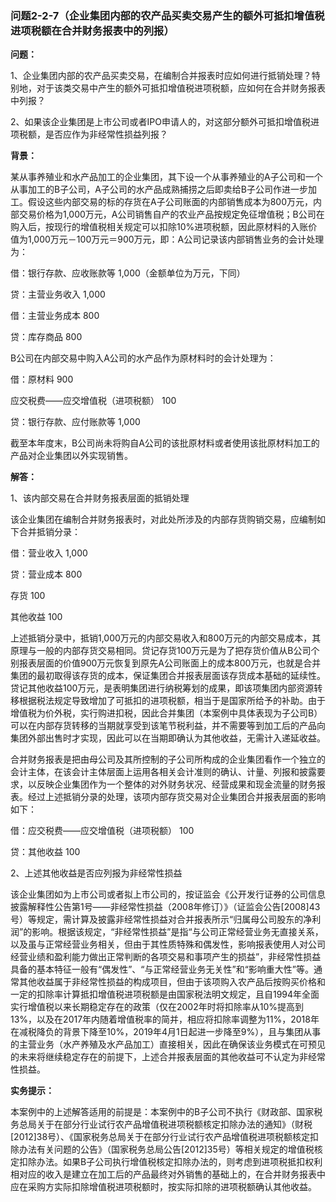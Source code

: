 ### 问题2-2-7（企业集团内部的农产品买卖交易产生的额外可抵扣增值税进项税额在合并财务报表中的列报）

**问题：**

1、企业集团内部的农产品买卖交易，在编制合并报表时应如何进行抵销处理？特别地，对于该类交易中产生的额外可抵扣增值税进项税额，应如何在合并财务报表中列报？

2、如果该企业集团是上市公司或者IPO申请人的，对这部分额外可抵扣增值税进项税额，是否应作为非经常性损益列报？

**背景：**

某从事养殖业和水产品加工的企业集团，其下设一个从事养殖业的A子公司和一个从事加工的B子公司，A子公司的水产品成熟捕捞之后即卖给B子公司作进一步加工。假设这些内部交易的标的存货在A子公司账面的内部销售成本为800万元，内部交易价格为1,000万元，A公司销售自产的农业产品按规定免征增值税；B公司在购入后，按现行的增值税相关规定可以扣除10%进项税额，因此原材料的入账价值为1,000万元－100万元＝900万元，即：A公司记录该内部销售业务的会计处理为：

借：银行存款、应收账款等 1,000（金额单位为万元，下同）

贷：主营业务收入 1,000

借：主营业务成本 800

贷：库存商品 800

B公司在内部交易中购入A公司的水产品作为原材料时的会计处理为：

借：原材料 900

应交税费——应交增值税（进项税额） 100

贷：银行存款、应付账款等 1,000

截至本年度末，B公司尚未将购自A公司的该批原材料或者使用该批原材料加工的产品对企业集团以外实现销售。

**解答：**

1、该内部交易在合并财务报表层面的抵销处理

该企业集团在编制合并财务报表时，对此处所涉及的内部存货购销交易，应编制如下合并抵销分录：

借：营业收入 1,000

贷：营业成本 800

存货 100

其他收益 100

上述抵销分录中，抵销1,000万元的内部交易收入和800万元的内部交易成本，其原理与一般的内部存货交易相同。贷记存货100万元是为了把存货价值从B公司个别报表层面的价值900万元恢复到原先A公司账面上的成本800万元，也就是合并集团的最初取得该存货的成本，保证集团合并报表层面该存货成本基础的延续性。贷记其他收益100万元，是表明集团进行纳税筹划的成果，即该项集团内部资源转移根据税法规定导致增加了可抵扣的进项税额，相当于是国家所给予的补助。由于增值税为价外税，实行购进扣税，因此合并集团（本案例中具体表现为子公司B）可以在内部存货转移的当期就享受到该笔节税利益，并不需要等到加工后的产品向集团外部出售时才实现，因此可以在当期即确认为其他收益，无需计入递延收益。

合并财务报表是把由母公司及其所控制的子公司所构成的企业集团看作一个独立的会计主体，在该会计主体层面上运用各相关会计准则的确认、计量、列报和披露要求，以反映企业集团作为一个整体的对外财务状况、经营成果和现金流量的财务报表。经过上述抵销分录的处理，该项内部存货交易对企业集团合并报表层面的影响如下：

借：应交税费——应交增值税（进项税额） 100

贷：其他收益 100

2、上述其他收益是否应列报为非经常性损益

该企业集团如为上市公司或者拟上市公司的，按证监会《公开发行证券的公司信息披露解释性公告第1号——非经常性损益（2008年修订）》（证监会公告[2008]43号）等规定，需计算及披露非经常性损益对合并报表所示“归属母公司股东的净利润”的影响。根据该规定，“非经常性损益”是指“与公司正常经营业务无直接关系，以及虽与正常经营业务相关，但由于其性质特殊和偶发性，影响报表使用人对公司经营业绩和盈利能力做出正常判断的各项交易和事项产生的损益”，非经常性损益具备的基本特征一般有“偶发性”、“与正常经营业务无关性”和“影响重大性”等。通常其他收益属于非经常性损益的构成项目，但由于该项购入农产品后按购买价格和一定的扣除率计算抵扣增值税进项税额是由国家税法明文规定，且自1994年全面实行增值税以来长期稳定存在的政策（仅在2002年时将扣除率从10%提高到13%，以及在2017年内随着增值税率的简并，相应将扣除率调整为11%，2018年在减税降负的背景下降至10%，2019年4月1日起进一步降至9%），且与集团从事的主营业务（水产养殖及水产品加工）直接相关，因此在确保该业务模式在可预见的未来将继续稳定存在的前提下，上述合并报表层面的其他收益可不认定为非经常性损益。

**实务提示：**

本案例中的上述解答适用的前提是：本案例中的B子公司不执行《财政部、国家税务总局关于在部分行业试行农产品增值税进项税额核定扣除办法的通知》（财税[2012]38号）、《国家税务总局关于在部分行业试行农产品增值税进项税额核定扣除办法有关问题的公告》（国家税务总局公告[2012]35号）等相关规定的增值税核定扣除办法。如果B子公司执行增值税核定扣除办法的，则考虑到进项税抵扣权利相对应的收入是建立在加工后的产品最终对外销售的基础上的，在合并财务报表中应在采购方实际扣除增值税进项税额时，按实际扣除的进项税额确认其他收益。